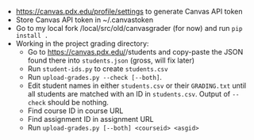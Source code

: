 * https://canvas.pdx.edu/profile/settings to generate Canvas
  API token
* Store Canvas API token in ~/.canvastoken
* Go to my local fork /local/src/old/canvasgrader (for now)
  and run `pip install .`
* Working in the project grading directory:
    * Go to https://canvas.pdx.edu/<course-id>/students
      and copy-paste the JSON found there into `students.json`
      (gross, will fix later)
    * Run `student-ids.py` to create `students.csv`
    * Run `upload-grades.py --check [--both]`.
    * Edit student names in either `students.csv` or their
      `GRADING.txt` until all students are matched with an
      ID in `students.csv`. Output of `--check` should be
      nothing.
    * Find course ID in course URL
    * Find assignment ID in assignment URL
    * Run `upload-grades.py [--both] <courseid> <asgid>`
